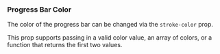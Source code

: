 ### Progress Bar Color

The color of the progress bar can be changed via the `stroke-color` prop.

This prop supports passing in a valid color value, an array of colors, or a function that returns the first two values.

